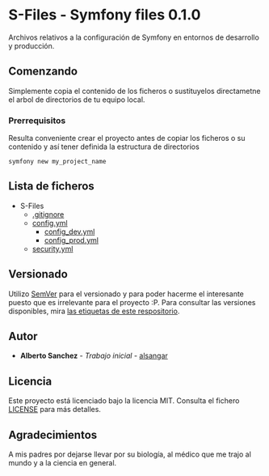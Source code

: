 # S-Files - Symfony files 0.1.0
    
Archivos relativos a la configuración de Symfony en entornos de desarrollo y producción.

 ## Comenzando
    
Simplemente copia el contenido de los ficheros o sustituyelos directametne el arbol de directorios de tu equipo local.
    
### Prerrequisitos
    
Resulta conveniente crear el proyecto antes de copiar los ficheros o su contenido y así tener definida la estructura de directorios

```
symfony new my_project_name
```
    
## Lista de ficheros
- S-Files
    - [.gitignore](files/.gitignore)
    - [config.yml](CONFIG.md)
        - [config_dev.yml](CONFIG_DEV.md)
        - [config_prod.yml](CONFIG_PROD.md)
    - [security.yml](SECURITY.md)

    
    
## Versionado
    
Utilizo [SemVer](http://semver.org/) para el versionado y para poder hacerme el interesante puesto que es irrelevante para el proyecto :P. Para consultar las versiones disponibles, mira [las etiquetas de este respositorio](https://github.com/your/project/tags). 
    
## Autor
    
* **Alberto Sanchez** - *Trabajo inicial* - [alsangar](https://github.com/alsangar)
    
## Licencia
    
Este proyecto está licenciado bajo la licencia MIT. Consulta el fichero [LICENSE](S-Files/LICENSE) para más detalles.

## Agradecimientos
    
A mis padres por dejarse llevar por su biología, al médico que me trajo al mundo y a la ciencia en general.
   

